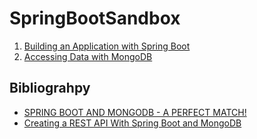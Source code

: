 # SpringBootSandbox

1. [Building an Application with Spring Boot](https://spring.io/guides/gs/spring-boot/)
2. [Accessing Data with MongoDB](https://spring.io/guides/gs/accessing-data-mongodb/)

## Bibliograhpy

* [SPRING BOOT AND MONGODB - A PERFECT MATCH!](http://blog.scottlogic.com/2016/11/22/spring-boot-and-mongodb.html)
* [Creating a REST API With Spring Boot and MongoDB](https://www.petrikainulainen.net/programming/spring-framework/creating-a-rest-api-with-spring-boot-and-mongodb/)
